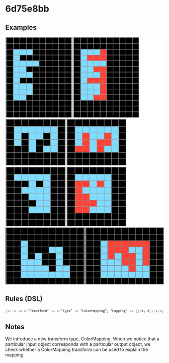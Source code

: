 # 6d75e8bb

## Examples

![ARC examples for 6d75e8bb](examples.png?raw=true)

## Rules (DSL)

![DSL rules for 6d75e8bb](rules.png?raw=true)

## Notes
We introduce a new transform type, ColorMapping.  When we notice that a particular input object corresponds with a particular output object, we check whether a ColorMapping transform can be used to explain the mapping.

